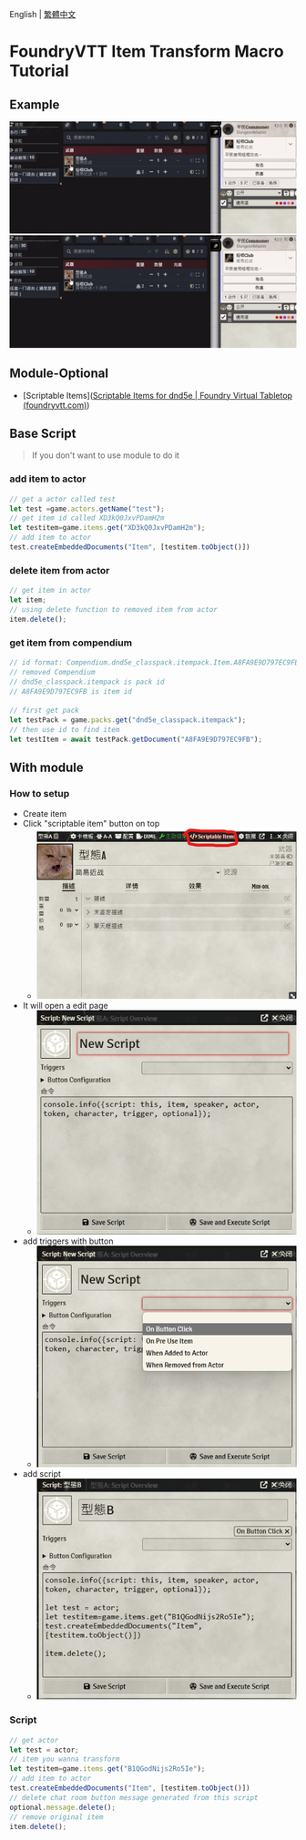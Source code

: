 English | [繁體中文](README_TCH.md)

# FoundryVTT Item Transform Macro Tutorial

## Example

![example](img/example.gif)
![exmple2](img/example2.gif)

## Module-Optional

* [Scriptable Items]([Scriptable Items for dnd5e | Foundry Virtual Tabletop (foundryvtt.com)](https://foundryvtt.com/packages/scriptable-items))

## Base Script

> If you don't want to use module to do it

### add item to actor

```js
// get a actor called test
let test =game.actors.getName("test");
// get item id called XD3kQ0JxvPDamH2m
let testitem=game.items.get("XD3kQ0JxvPDamH2m");
// add item to actor
test.createEmbeddedDocuments("Item", [testitem.toObject()])
```

### delete item from actor

```js
// get item in actor
let item;
// using delete function to removed item from actor
item.delete();
```

### get item from compendium
```js
// id format: Compendium.dnd5e_classpack.itempack.Item.A8FA9E9D797EC9FB
// removed Compendium
// dnd5e_classpack.itempack is pack id
// A8FA9E9D797EC9FB is item id

// first get pack
let testPack = game.packs.get("dnd5e_classpack.itempack");
// then use id to find item
let testItem = await testPack.getDocument("A8FA9E9D797EC9FB");
```

## With module
### How to setup

* Create item
* Click "scriptable item" button on top
  * ![script_item](img/script_item.png)
* It will open a edit page
  * ![edit](img/edit.png)
* add triggers with button
  * ![button](img/button.png)
* add script
  * ![add_script](img/add_script.png)

### Script

```js
// get actor
let test = actor;
// item you wanna transform
let testitem=game.items.get("B1QGodNijs2Ro5Ie");
// add item to actor
test.createEmbeddedDocuments("Item", [testitem.toObject()])
// delete chat room button message generated from this script
optional.message.delete();
// remove original item
item.delete();
```

